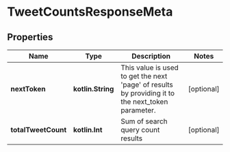 
# TweetCountsResponseMeta

## Properties
Name | Type | Description | Notes
------------ | ------------- | ------------- | -------------
**nextToken** | **kotlin.String** | This value is used to get the next &#39;page&#39; of results by providing it to the next_token parameter. |  [optional]
**totalTweetCount** | **kotlin.Int** | Sum of search query count results |  [optional]



